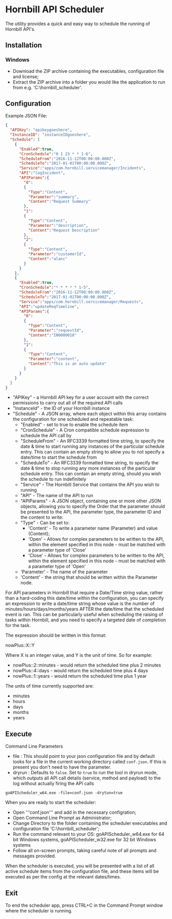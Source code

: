 # Hornbill API Scheduler

The utility provides a quick and easy way to schedule the running of Hornbill API's.

## Installation

### Windows

* Download the ZIP archive containing the executables, configuration file and license;
* Extract the ZIP archive into a folder you would like the application to run from e.g. 'C:\hornbill_scheduler\'.

## Configuration

Example JSON File:

```json
{
  "APIKey": "apikeygoeshere",
  "InstanceID": "instanceIDgoeshere",
  "Schedule": [
    {
      "Enabled":true,
      "CronSchedule":"0 1 23 * * 1-6",
      "ScheduleFrom":"2016-11-12T00:00:00.000Z",
      "ScheduleTo":"2017-01-01T00:00:00.000Z",
      "Service":"apps/com.hornbill.servicemanager/Incidents",
      "API":"logIncident",
      "APIParams":{
        "0":
        {
          "Type":"Content",
          "Parameter":"summary",
          "Content":"Request Summary"
        },
        "1":
        {
          "Type":"Content",
          "Parameter":"description",
          "Content":"Request Description"
        },
        "2":
        {
          "Type":"Content",
          "Parameter":"customerId",
          "Content":"alanc"
        }
      }
    },
    {
      "Enabled":true,
      "CronSchedule":"* * * * * 1-5",
      "ScheduleFrom":"2016-11-12T00:00:00.000Z",
      "ScheduleTo":"2017-01-01T00:00:00.000Z",
      "Service":"apps/com.hornbill.servicemanager/Requests",
      "API":"updateReqTimeline",
      "APIParams":{
        "0":
        {
          "Type":"Content",
          "Parameter":"requestId",
          "Content":"IN0000018"
        },
        "1":
        {
          "Type":"Content",
          "Parameter":"content",
          "Content":"This is an auto update"
        }
      }
    }
  ]
}
```

* "APIKey" - a Hornbill API key for a user account with the correct permissions to carry out all of the required API calls
* "InstanceId" - the ID of your Hornbill instance
* "Schedule" - A JSON array, where each object within this array contains the configuration for one scheduled and repeatable task:
  * "Enabled" - set to true to enable the schedule item
  * "CronSchedule" - A Cron compatible schedule expression to schedule the API call by
  * "ScheduleFrom" - An RFC3339 formatted time string, to specify the date & time to start running any instances of the particular schedule entry. This can contain an empty string to allow you to not specify a date/time to start the schedule from
  * "ScheduleTo" - An RFC3339 formatted time string, to specify the date & time to stop running any more instances of the particular schedule entry. This can contain an empty string, should you wish the schedule to run indefinitely
  * "Service" - The Hornbill Service that contains the API you wish to running
  * "API" - The name of the API to run
  * "APIParams" - A JSON object, containing one or more other JSON objects, allowing you to specify the Order that the parameter should be presented to the API, the parameter type, the parameter ID and the content to write:
  * "Type" - Can be set to:
    * 'Content' - To write a parameter name (Parameter) and value (Content);
    * 'Open' - Allows for complex parameters to be written to the API, within the element specified in this node - must be matched with a parameter type of 'Close'
    * 'Close' - Allows for complex parameters to be written to the API, within the element specified in this node - must be matched with a parameter type of 'Open'
  * 'Parameter' - The name of the parameter
  * 'Content' - the string that should be written within the Parameter node.

For API parameters in Hornbill that require a Date/Time string value, rather than a hard-coding this date/time within the configuration, you can specify an expression to write a date/time string whose value is the number of minutes/hours/days/months/years AFTER the date/time that the scheduled event is ran. This can be particularly useful when scheduling the raising of tasks within Hornbill, and you need to specify a targeted date of completion for the task.

The expression should be written in this format:

nowPlus::X::Y

Where X is an integer value, and Y is the unit of time. So for example:

* nowPlus::2::minutes - would return the scheduled time plus 2 minutes
* nowPlus::4::days - would return the scheduled time plus 4 days
* nowPlus::1::years - would return the scheduled time plus 1 year

The units of time currently supported are:

* minutes
* hours
* days
* months
* years

## Execute

Command Line Parameters

* file : This should point to your json configuration file and by default looks for a file in the current working directory called `conf.json`. If this is present you don't need to have the parameter.
* dryrun : Defaults to `false`. Set to `true` to run the tool in dryrun mode, which outputs all API call details (service, method and payload) to the log without actually firing the API calls

`goAPIScheduler_w64.exe -file=conf.json -drytun=true`

When you are ready to start the scheduler:

* Open '''conf.json''' and add in the necessary configration;
* Open Command Line Prompt as Administrator;
* Change Directory to the folder containing the scheduler executables and configuration file 'C:\hornbill_scheduler\';
* Run the command relevant to your OS: goAPIScheduler_w64.exe for 64 bit Windows systems, goAPIScheduler_w32.exe for 32 bit Windows systems  
* Follow all on-screen prompts, taking careful note of all prompts and messages provided.

When the scheduler is executed, you will be presented with a list of all active schedule items from the configuration file, and these items will be executed as per the config at the relevant dates/times.

## Exit

To end the scheduler app, press CTRL+C in the Command Prompt window where the scheduler is running.